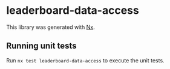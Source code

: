 # leaderboard-data-access

This library was generated with [Nx](https://nx.dev).

## Running unit tests

Run `nx test leaderboard-data-access` to execute the unit tests.
